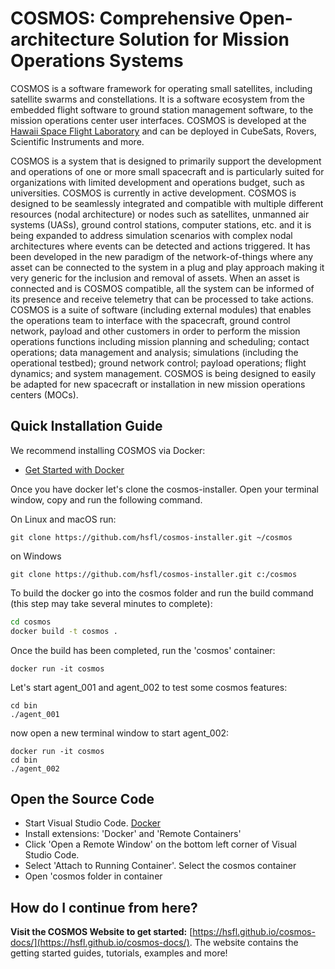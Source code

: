 # COSMOS: Comprehensive Open-architecture Solution for Mission Operations Systems

COSMOS is a software framework for operating small satellites, including satellite swarms and constellations. It is a software ecosystem from the embedded flight software to ground station management software, to the mission operations center user interfaces. COSMOS is developed at the [Hawaii Space Flight Laboratory](https://www.hsfl.hawaii.edu/) and can be deployed in CubeSats, Rovers, Scientific Instruments and more.

COSMOS is a system that is designed to primarily support the development and operations of one or more small spacecraft and is particularly suited for organizations with limited development and operations budget, such as universities. COSMOS is currently in active development. COSMOS is designed to be seamlessly integrated and compatible with multiple different resources (nodal architecture) or nodes such as satellites, unmanned air systems (UASs), ground control stations, computer stations, etc. and it is being expanded to address simulation scenarios with complex nodal architectures where events can be detected and actions triggered. It has been developed in the new paradigm of the network-of-things where any asset can be connected to the system in a plug and play approach making it very generic for the inclusion and removal of assets. When an asset is connected and is COSMOS compatible, all the system can be informed of its presence and receive telemetry that can be processed to take actions. COSMOS is a suite of software (including external modules) that enables the operations team to interface with the spacecraft, ground control network, payload and other customers in order to perform the mission operations functions including mission planning and scheduling; contact operations; data management and analysis; simulations (including the operational testbed); ground network control; payload operations; flight dynamics; and system management. COSMOS is being designed to easily be adapted for new spacecraft or installation in new mission operations centers (MOCs).

## Quick Installation Guide

We recommend installing COSMOS via Docker:

* [Get Started with Docker](https://www.docker.com/get-started/)

Once you have docker let's clone the cosmos-installer. Open your terminal window, copy and run the following command.

On Linux and macOS run:
```shell
git clone https://github.com/hsfl/cosmos-installer.git ~/cosmos
```

on Windows
```shell
git clone https://github.com/hsfl/cosmos-installer.git c:/cosmos
```

To build the docker go into the cosmos folder and run the build command (this step may take several minutes to complete):

```bash
cd cosmos
docker build -t cosmos .
```

Once the build has been completed, run the 'cosmos' container:

```
docker run -it cosmos
```

Let's start agent_001 and agent_002 to test some cosmos features:

```
cd bin
./agent_001
```

now open a new terminal window to start agent_002:
```
docker run -it cosmos
cd bin
./agent_002
```

## Open the Source Code
- Start Visual Studio Code. [ Docker](https://code.visualstudio.com/)
- Install extensions: 'Docker' and 'Remote Containers'
- Click 'Open a Remote Window' on the bottom left corner of Visual Studio Code. 
- Select 'Attach to Running Container'. Select the cosmos container
- Open 'cosmos folder in container

## How do I continue from here?
**Visit the COSMOS Website to get started:** [https://hsfl.github.io/cosmos-docs/](https://hsfl.github.io/cosmos-docs/). The website contains the getting started guides, tutorials, examples and more!
